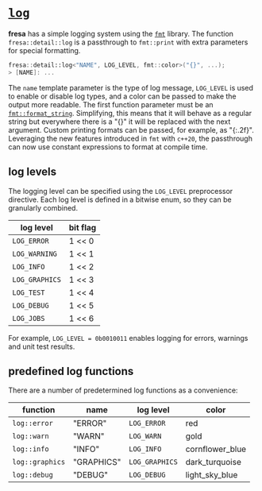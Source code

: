 # [`log`](https://github.com/josekoalas/fresa/blob/main/tools/log.h)

**fresa** has a simple logging system using the [`fmt`](https://github.com/fmtlib/fmt) library. The function `fresa::detail::log` is a passthrough to `fmt::print` with extra parameters for special formatting.

```cpp
fresa::detail::log<"NAME", LOG_LEVEL, fmt::color>("{}", ...);
> [NAME]: ...
```

The `name` template parameter is the type of log message, `LOG_LEVEL` is used to enable or disable log types, and a color can be passed to make the output more readable. The first function parameter must be an [`fmt::format_string`](https://fmt.dev/latest/syntax.html). Simplifying, this means that it will behave as a regular string but everywhere there is a "{}" it will be replaced with the next argument. Custom printing formats can be passed, for example, as "{:.2f}". Leveraging the new features introduced in `fmt` with `c++20`, the passthrough can now use constant expressions to format at compile time.

## log levels

The logging level can be specified using the `LOG_LEVEL` preprocessor directive. Each log level is defined in a bitwise enum, so they can be granularly combined.

| log level | bit flag |
|---|---|
| `LOG_ERROR` | 1 << 0 |
| `LOG_WARNING` | 1 << 1 |
| `LOG_INFO` | 1 << 2 |
| `LOG_GRAPHICS` | 1 << 3 |
| `LOG_TEST` | 1 << 4 |
| `LOG_DEBUG` | 1 << 5 |
| `LOG_JOBS` | 1 << 6 |

For example, `LOG_LEVEL = 0b0010011` enables logging for errors, warnings and unit test results.

## predefined log functions

There are a number of predetermined log functions as a convenience:

| function | name | log level | color |
|---|---|---|---|
| `log::error` | "ERROR" | `LOG_ERROR` | red |
| `log::warn` | "WARN" | `LOG_WARN` | gold |
| `log::info` | "INFO" | `LOG_INFO` | cornflower_blue |
| `log::graphics` | "GRAPHICS" | `LOG_GRAPHICS` | dark_turquoise |
| `log::debug` | "DEBUG" | `LOG_DEBUG` | light_sky_blue |